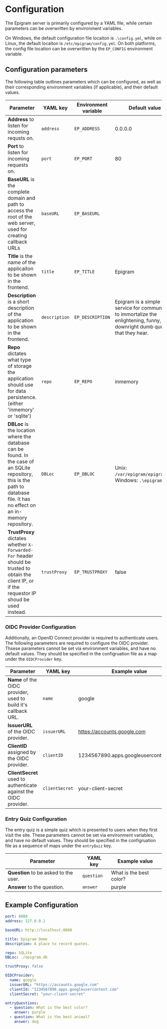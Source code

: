 # Configuration

The Epigram server is primarily configured by a YAML file, while certain parameters can be overwritten by environment variables.

On Windows, the default configuration file locaiton is `.\config.yml`, while on Linux, the default locaiton is `/etc/epigram/config.yml`. On both platforms, the config file location can be overwritten by the `EP_CONFIG` environment variable.

## Configuration parameters

The following table outlines parameters which can be configured, as well as their corresponding environment variables (if applicable), and their default values.

| Parameter                                                                                                                                                                       | YAML key      | Environment variable | Default value                                                                                                                    |
| ------------------------------------------------------------------------------------------------------------------------------------------------------------------------------- | ------------- | -------------------- | -------------------------------------------------------------------------------------------------------------------------------- |
| **Address** to listen for incoming requsts on.                                                                                                                                  | `address`     | `EP_ADDRESS`         | 0.0.0.0                                                                                                                          |
| **Port** to listen for incoming requests on.                                                                                                                                    | `port`        | `EP_PORT`            | 80                                                                                                                               |
| **BaseURL** is the complete domain and path to access the root of the web server, used for creating callback URLs                                                               | `baseURL`     | `EP_BASEURL`         |                                                                                                                                  |
| **Title** is the name of the applicaiton to be shown in the frontend.                                                                                                           | `title`       | `EP_TITLE`           | Epigram                                                                                                                          |
| **Description** is a short description of the application to be shown in the frontend.                                                                                          | `description` | `EP_DESCRIPTION`     | Epigram is a simple web service for communities to immortalize the enlightening, funny, or downright dumb quotes that they hear. |
| **Repo** dictates what type of storage the application should use for data persistence. (either 'inmemory' or 'sqlite')                                                         | `repo`        | `EP_REPO`            | inmemory                                                                                                                         |
| **DBLoc** is the location where the database can be found. In the case of an SQLite repository, this is the path to database file. It has no effect on an in-memory repository. | `DBLoc`       | `EP_DBLOC`           | Unix: `/var/epigram/epigram.db`, Windows: `.\epigram.db`                                                                         |
| **TrustProxy** dictates whether `X-Forwarded-For` header should be trusted to obtain the client IP, or if the requestor IP shoud be used instead.                               | `trustProxy`  | `EP_TRUSTPROXY`      | false                                                                                                                            |

### OIDC Provider Configuration

Additionally, an OpenID Connect provider is required to authenticate users. The following parameters are required to configure the OIDC provider. Thsese parameters cannot be set via environment variables, and have no default values. They should be specified in the configruation file as a map under the `OIDCProvider` key.

| Parameter                                                        | YAML key       | Example value                         |
| ---------------------------------------------------------------- | -------------- | ------------------------------------- |
| **Name** of the OIDC provider, used to build it's callback URL.  | `name`         | google                                |
| **IssuerURL** of the OIDC provider.                              | `issuerURL`    | https://accounts.google.com           |
| **ClientID** assigned by the OIDC provider.                      | `clientID`     | 1234567890.apps.googleusercontent.com |
| **ClientSecret** used to authenticate against the OIDC provider. | `clientSecret` | your-client-secret                    |

### Entry Quiz Configuration

The entry quiz is a simple quiz which is presented to users when they first visit the site. These parameters cannot be set via environment variables, and have no default values. They should be specified in the configruation file as a sequence of maps under the `entryQuiz` key.

| Parameter                             | YAML key   | Example value           |
| ------------------------------------- | ---------- | ----------------------- |
| **Question** to be asked to the user. | `question` | What is the best color? |
| **Answer** to the question.           | `answer`   | purple                  |

## Example Configuration

```yaml
port: 8080
address: 127.0.0.1

baseURL: http://localhost:8080

title: Epigram Demo
description: A place to record quotes.

repo: SQLite
DBLoc: ./epigram.db

trustProxy: false

OIDCProvider:
  name: google
  issuerURL: "https://accounts.google.com"
  clientId: "1234567890.apps.googleusercontent.com"
  clientSecret: "your-client-secret"

entryQuestions:
  - question: What is the best color?
    answer: purple
  - question: What is the best animal?
    answer: dog
```
